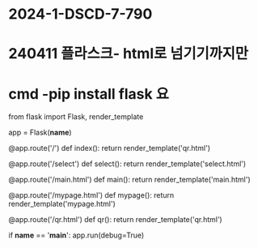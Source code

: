 # 2024-1-DSCD-7-790

# 240411 플라스크- html로 넘기기까지만
# cmd -pip install flask 요

from flask import Flask, render_template

app = Flask(__name__)

@app.route('/')
def index():
    return render_template('qr.html')

@app.route('/select')
def select():
    return render_template('select.html')

@app.route('/main.html')
def main():
    return render_template('main.html')

@app.route('/mypage.html')
def mypage():
    return render_template('mypage.html')

@app.route('/qr.html')
def qr():
    return render_template('qr.html')

if __name__ == '__main__':
    app.run(debug=True)

